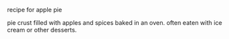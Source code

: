 recipe for apple pie

pie crust filled with apples and spices baked in an oven. 
often eaten with ice cream or other desserts. 
